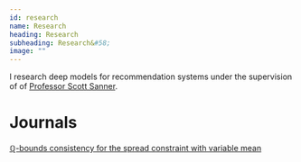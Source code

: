 ```yaml
---
id: research
name: Research
heading: Research
subheading: Research&#58;
image: ""
---
```


I research deep models for recommendation systems  under the supervision of of [Professor Scott Sanner](http://d3m.mie.utoronto.ca/members/ssanner/).

# Journals

[ℚ-bounds consistency for the spread constraint with variable mean](https://link.springer.com/article/10.1007/s10601-016-9238-x)
